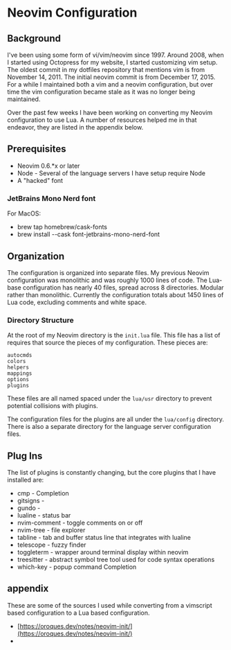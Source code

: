 # Neovim Configuration

## Background
I've been using some form of vi/vim/neovim since 1997. Around 2008, when I started using Octopress
for my website, I started customizing vim setup. The oldest commit in my dotfiles repository that
mentions vim is from November 14, 2011. The initial neovim commit is from December 17, 2015. For a
while I maintained both a vim and a neovim configuration, but over time the vim configuration
became stale as it was no longer being maintained.

Over the past few weeks I have been working on converting my Neovim configuration to use Lua. A
number of resources helped me in that endeavor, they are listed in the appendix below.

## Prerequisites

* Neovim 0.6.*x or later
* Node - Several of the language servers I have setup require Node
* A "hacked" font

### JetBrains Mono Nerd font
For MacOS:

* brew tap homebrew/cask-fonts
* brew install --cask font-jetbrains-mono-nerd-font

## Organization
The configuration is organized into separate files. My previous Neovim configuration was monolithic
and was roughly 1000 lines of code. The Lua-base configuration has nearly 40 files, spread across 8
directories. Modular rather than monolithic. Currently the configuration totals about 1450 lines of
Lua code, excluding comments and white space.

### Directory Structure
At the root of my Neovim directory is the `init.lua` file. This file has a list of requires that
source the pieces of my configuration. These pieces are:

    autocmds
    colors
    helpers
    mappings
    options
    plugins

These files are all named spaced under the `lua/usr` directory to prevent potential collisions with
plugins.

The configuration files for the plugins are all under the `lua/config` directory. There is also a
separate directory for the language server configuration files.

## Plug Ins
The list of plugins is constantly changing, but the core plugins that I have installed are:

* cmp - Completion
* gitsigns -
* gundo -
* lualine - status bar
* nvim-comment - toggle comments on or off
* nvim-tree - file explorer
* tabline - tab and buffer status line that integrates with lualine
* telescope - fuzzy finder
* toggleterm - wrapper around terminal display within neovim
* treesitter - abstract symbol tree tool used for code syntax operations
* which-key - popup command Completion

## appendix
These are some of the sources I used while converting from a vimscript based configuration to a Lua
based configuration.

* [https://oroques.dev/notes/neovim-init/](https://oroques.dev/notes/neovim-init/)
*
